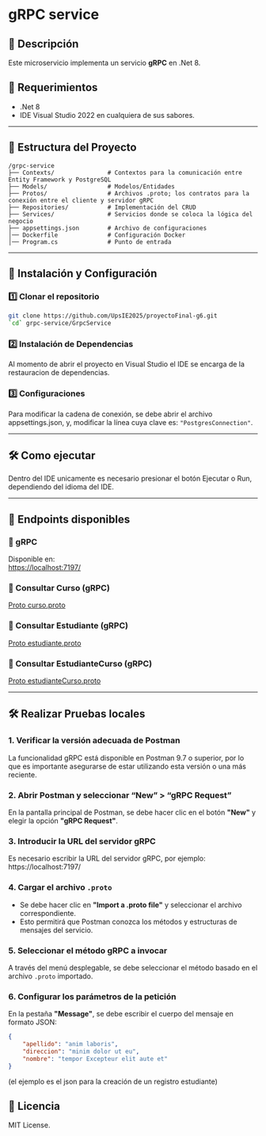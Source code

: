 # gRPC service

## 📌 Descripción

Este microservicio implementa un servicio **gRPC** en .Net 8.

## 🚀 Requerimientos
- .Net 8
- IDE Visual Studio 2022 en cualquiera de sus sabores.
---

## 📂 Estructura del Proyecto

```plaintext
/grpc-service
├── Contexts/               # Contextos para la comunicación entre Entity Framework y PostgreSQL
├── Models/                 # Modelos/Entidades
├── Protos/                 # Archivos .proto; los contratos para la conexión entre el cliente y servidor gRPC
├── Repositories/           # Implementación del CRUD
├── Services/               # Servicios donde se coloca la lógica del negocio
├── appsettings.json        # Archivo de configuraciones
│── Dockerfile              # Configuración Docker
│── Program.cs              # Punto de entrada
```

---

## 🔧 Instalación y Configuración

### 1️⃣ Clonar el repositorio

```sh
git clone https://github.com/UpsIE2025/proyectoFinal-g6.git
`cd` grpc-service/GrpcService
```

### 2️⃣ Instalación de Dependencias
Al momento de abrir el proyecto en Visual Studio el IDE se encarga de la restauracion de dependencias.

### 3️⃣ Configuraciones

Para modificar la cadena de conexión, se debe abrir el archivo appsettings.json, y, modificar la línea cuya clave es: `"PostgresConnection"`.

---

## 🛠️ Como ejecutar

Dentro del IDE unicamente es necesario presionar el botón Ejecutar o Run, dependiendo del idioma del IDE.

---
## 📌 Endpoints disponibles

### 🔹 gRPC 

Disponible en:\
[https://localhost:7197/](https://localhost:7197/)

### 🔹 Consultar Curso (gRPC)

[Proto curso.proto](GrpcService/GrpcService/Protos/curso.proto)

### 🔹 Consultar Estudiante (gRPC)

[Proto estudiante.proto](GrpcService/GrpcService/Protos/estudiante.proto)

### 🔹 Consultar EstudianteCurso (gRPC)

[Proto estudianteCurso.proto](GrpcService/GrpcService/Protos/estudianteCurso.proto)

---

## 🛠️ Realizar Pruebas locales

### 1. Verificar la versión adecuada de Postman
La funcionalidad gRPC está disponible en Postman 9.7 o superior, por lo que es importante asegurarse de estar utilizando esta versión o una más reciente.

### 2. Abrir Postman y seleccionar “New” > “gRPC Request”
En la pantalla principal de Postman, se debe hacer clic en el botón **"New"** y elegir la opción **"gRPC Request"**.

### 3. Introducir la URL del servidor gRPC
Es necesario escribir la URL del servidor gRPC, por ejemplo: https://localhost:7197/

### 4. Cargar el archivo `.proto`
- Se debe hacer clic en **"Import a .proto file"** y seleccionar el archivo correspondiente.
- Esto permitirá que Postman conozca los métodos y estructuras de mensajes del servicio.

### 5. Seleccionar el método gRPC a invocar
A través del menú desplegable, se debe seleccionar el método basado en el archivo `.proto` importado.

### 6. Configurar los parámetros de la petición
En la pestaña **"Message"**, se debe escribir el cuerpo del mensaje en formato JSON: 

```json
{
    "apellido": "anim laboris",
    "direccion": "minim dolor ut eu",
    "nombre": "tempor Excepteur elit aute et"
}
```

(el ejemplo es el json para la creación de un registro estudiante)

## 📜 Licencia

MIT License.
